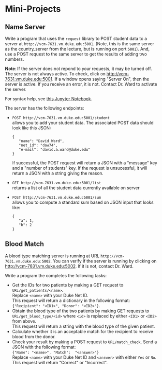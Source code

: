 # Mini-Projects

## Name Server
Write a program that uses the `request` library to POST student
data to a server at `http://vcm-7631.vm.duke.edu:5001`.  (Note, this is the
same server as the country_server from the lecture, but is running on port 
`5001`).  And, use a POST request to the same server to get the results of 
adding two numbers.

__Note__: If the server does not repond to your requests, it may be turned off.
The server is not always active.  To check, click on <http://vcm-7631.vm.duke.edu:5001>.
If a window opens saying "Server On", then the server is active.  If you 
receive an error, it is not.  Contact Dr. Ward to activate the server.

For syntax help, see [this Jupyter Notebook](/Resources/WebServices/requests.ipynb).

The server has the following endpoints:

* `POST http://vcm-7631.vm.duke.edu:5001/student`  
allows you to add your
student data.  The associated POST data should look like this JSON:  
    ```
    {
       "name": "David Ward",
       "net_id": "daw74",
       "e-mail": "david.a.ward@duke.edu"
    }
    ```  
  If successful, the POST request will return a JSON with a "message" key and a
"number of students" key.  If the request is unsucessful, it will return a
JSON with a string giving the reason.

* `GET http://vcm-7631.vm.duke.edu:5001/list`  
returns a list of all the student data currently available on server

* `POST http://vcm-7631.vm.duke.edu:5001/sum`  
allows you to compute a standard sum based on JSON input that looks like:
  ```
  {
     "a": 1,
     "b": 2
  }
  ```

## Blood Match
A blood type matching server is running at URL `http://vcm-7631.vm.duke.edu:5002`.
You can verify if the server is running by clicking on 
<http://vcm-7631.vm.duke.edu:5002>.  If it is not, contact Dr. Ward.

Write a program the completes the following tasks:

* Get the IDs for two patients by making a GET request to `URL/get_patients/<name>`.  
Replace `<name>` with your Duke Net ID.  
This request will return a dictionary
in the following format:  
`{"Recipient": "<ID1>", "Donor": "<ID2>"}`.
* Obtain the blood type of the two patients by making GET requests to 
`URL/get_blood_type/<id>` where `<id>` is replaced by either `<ID1>` or `<ID2>`
from above.  
This request will return a string with the blood type of the given patient.
* Calculate whether it is an acceptable match for the recipient to receive
blood from the donor.
* Check your result by making a POST request to `URL/match_check`.  Send a
JSON with the following format:  
`{"Name": "<name>", "Match":  "<answer>"}`  
Replace `<name>` with your Duke Net ID and `<answer>` with either `Yes` or `No`.  
This request will return "Correct" or "Incorrect".
